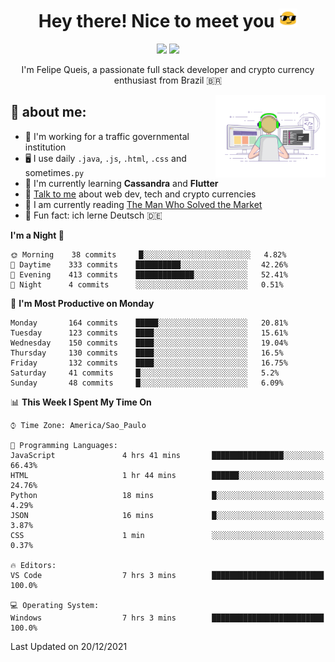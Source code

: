 
<h1 align="center">Hey there! Nice to meet you <img src="assets/sunglasses.gif" width="30"/></h1>

<p align="center">
  <a href="https://www.linkedin.com/in/fqueis"><img src="https://img.shields.io/badge/-LinkedIn-blue?style=flat&logo=Linkedin&logoColor=white" /></a>
  <a href="mailto:fqueis@gmail.com"><img src="https://img.shields.io/badge/-Gmail-c14438?style=flat&logo=Gmail&logoColor=white" /></a>
</p>

<p align="center">I'm Felipe Queis, a passionate full stack developer and crypto currency enthusiast from Brazil 🇧🇷</p>

<img width="35%" align="right" alt="fqueis" src="assets/profile.gif" /></p>

## 🤵 about me:

- 🏢 I'm working for a traffic governmental institution
- 🖥️ I use daily `.java`, `.js`, `.html`, `.css` and sometimes`.py`
- 🌱 I'm currently learning **Cassandra** and **Flutter**
- 💬 [Talk to me](https://github.com/fqueis/fqueis/discussions) about web dev, tech and crypto currencies
- 📖 I am currently reading [The Man Who Solved the Market](https://amzn.com/073521798X)
- 💭 Fun fact: ich lerne Deutsch 🇩🇪

<!--START_SECTION:waka-->
**I'm a Night 🦉** 

```text
🌞 Morning    38 commits     █░░░░░░░░░░░░░░░░░░░░░░░░   4.82% 
🌆 Daytime    333 commits    ██████████░░░░░░░░░░░░░░░   42.26% 
🌃 Evening    413 commits    █████████████░░░░░░░░░░░░   52.41% 
🌙 Night      4 commits      ░░░░░░░░░░░░░░░░░░░░░░░░░   0.51%

```
📅 **I'm Most Productive on Monday** 

```text
Monday       164 commits    █████░░░░░░░░░░░░░░░░░░░░   20.81% 
Tuesday      123 commits    ████░░░░░░░░░░░░░░░░░░░░░   15.61% 
Wednesday    150 commits    ████░░░░░░░░░░░░░░░░░░░░░   19.04% 
Thursday     130 commits    ████░░░░░░░░░░░░░░░░░░░░░   16.5% 
Friday       132 commits    ████░░░░░░░░░░░░░░░░░░░░░   16.75% 
Saturday     41 commits     █░░░░░░░░░░░░░░░░░░░░░░░░   5.2% 
Sunday       48 commits     █░░░░░░░░░░░░░░░░░░░░░░░░   6.09%

```


📊 **This Week I Spent My Time On** 

```text
⌚︎ Time Zone: America/Sao_Paulo

💬 Programming Languages: 
JavaScript               4 hrs 41 mins       ████████████████░░░░░░░░░   66.43% 
HTML                     1 hr 44 mins        ██████░░░░░░░░░░░░░░░░░░░   24.76% 
Python                   18 mins             █░░░░░░░░░░░░░░░░░░░░░░░░   4.29% 
JSON                     16 mins             █░░░░░░░░░░░░░░░░░░░░░░░░   3.87% 
CSS                      1 min               ░░░░░░░░░░░░░░░░░░░░░░░░░   0.37%

🔥 Editors: 
VS Code                  7 hrs 3 mins        █████████████████████████   100.0%

💻 Operating System: 
Windows                  7 hrs 3 mins        █████████████████████████   100.0%

```


 Last Updated on 20/12/2021
<!--END_SECTION:waka-->
